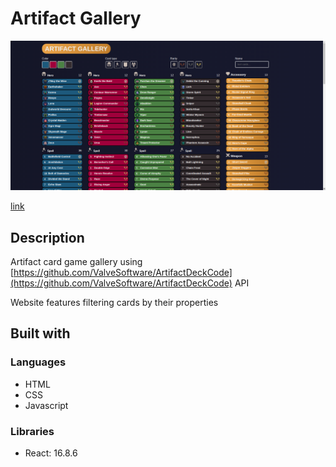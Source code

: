 # Artifact Gallery

![showcase artifact-gallery](https://github.com/Slendos/artifact-gallery/blob/master/src/img/artifact-gallery.png)

[link](https://slendos.github.io/artifact-gallery/)

## Description

Artifact card game gallery using [https://github.com/ValveSoftware/ArtifactDeckCode](https://github.com/ValveSoftware/ArtifactDeckCode) API

Website features filtering cards by their properties

## Built with

### Languages

- HTML
- CSS
- Javascript

### Libraries

- React: 16.8.6
